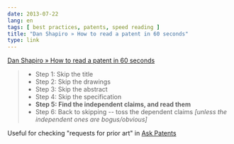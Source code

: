 ```yaml
---
date: 2013-07-22
lang: en
tags: [ best practices, patents, speed reading ]
title: "Dan Shapiro » How to read a patent in 60 seconds"
type: link
---
```


[Dan Shapiro » How to read a patent in 60
seconds](http://www.danshapiro.com/blog/2010/09/how-to-read-a-patent-in-60-second/)

> -   Step 1: Skip the title
> -   Step 2: Skip the drawings
> -   Step 3: Skip the abstract
> -   Step 4: Skip the specification
> -   **Step 5: Find the independent claims, and read them**
> -   Step 6: Back to skipping -- toss the dependent claims *\[unless
>     the independent ones are bogus/obvious\]*

Useful for checking "requests for prior art" in [Ask
Patents](http://patents.stackexchange.com/)

